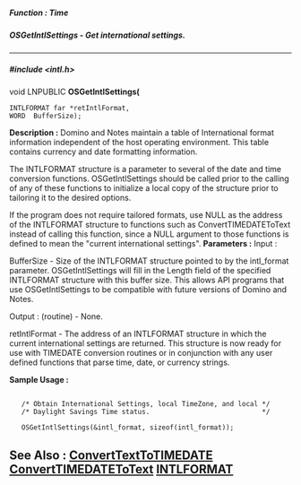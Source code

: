 ##### Function : Time
##### OSGetIntlSettings - Get international settings.
---
##### #include <intl.h>
void LNPUBLIC **OSGetIntlSettings(**

	INTLFORMAT far *retIntlFormat,
	WORD  BufferSize);
**Description :**
Domino and Notes maintain a table of International format information 
independent of the host operating environment.  This table contains currency 
and date formatting information.

The INTLFORMAT structure is a parameter to several of the date and time 
conversion functions. OSGetIntlSettings should be called prior to the calling 
of any of these functions to initialize a local copy of the structure prior to 
tailoring it to the desired options.

If the program does not require tailored formats, use NULL as the address of 
the INTLFORMAT structure to functions such as ConvertTIMEDATEToText instead of 
calling this function, since a NULL argument to those functions is defined to 
mean the "current international settings".
**Parameters :**
Input :

BufferSize  -  Size of the INTLFORMAT structure pointed to by the intl_format parameter.  OSGetIntlSettings will fill in the Length field of the specified INTLFORMAT structure  with this buffer size.  This allows API programs that use OSGetIntlSettings to be compatible with future versions of Domino and Notes.

Output :
(routine)  -  None.


retIntlFormat  -  The address of an INTLFORMAT structure in which the current international settings are returned.  This structure is now ready for use with TIMEDATE conversion routines or in conjunction with any user defined functions that parse time, date, or currency strings.

**Sample Usage :**
```

   /* Obtain International Settings, local TimeZone, and local */
   /* Daylight Savings Time status.                            */

   OSGetIntlSettings(&intl_format, sizeof(intl_format));

```
**See Also :**
[ConvertTextToTIMEDATE](D:/md_files/ConvertTextToTIMEDATE.md)
[ConvertTIMEDATEToText](D:/md_files/ConvertTIMEDATEToText.md)
[INTLFORMAT](D:/md_files/INTLFORMAT.md)
---
